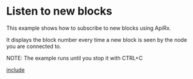 # Listen to new blocks

This example shows how to subscribe to new blocks using ApiRx.

It displays the block number every time a new block is seen by the node you are connected to.

NOTE: The example runs until you stop it with CTRL+C

[include](index.js)
